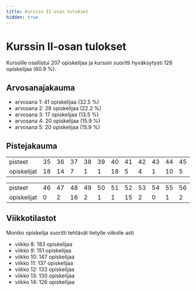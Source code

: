 ```yaml
---
title: Kurssin II-osan tulokset
hidden: true
---
```


# Kurssin II-osan tulokset

Kurssille osallistui 207 opiskelijaa ja kurssin suoritti hyväksytysti 126 opiskelijaa (60.9 %).

## Arvosanajakauma

* arvosana 1: 41 opiskelijaa (32.5 %)
* arvosana 2: 28 opiskelijaa (22.2 %)
* arvosana 3: 17 opiskelijaa (13.5 %)
* arvosana 4: 20 opiskelijaa (15.9 %)
* arvosana 5: 20 opiskelijaa (15.9 %)

## Pistejakauma

<table style="border-collapse:collapse;">
<tr><td>pisteet</td><td>35</td><td>36</td><td>37</td><td>38</td><td>39</td><td>40</td><td>41</td><td>42</td><td>43</td><td>44</td><td>45</td></tr>
<tr 
style="background-color:white"><td>opiskelijat</td><td>18</td><td>14</td><td>7</td><td>1</td><td>1</td><td>18</td><td>5</td><td>4</td><td>1</td><td>10</td><td>5</td></tr>
</table>

<table style="border-collapse:collapse;">
<tr><td>pisteet</td><td>46</td><td>47</td><td>48</td><td>49</td><td>50</td><td>51</td><td>52</td><td>53</td><td>54</td><td>55</td><td>56</td></tr>
<tr 
style="background-color:white"><td>opiskelijat</td><td>0</td><td>2</td><td>16</td><td>2</td><td>1</td><td>1</td><td>15</td><td>2</td><td>0</td><td>1</td><td>2</td></tr>
</table>

## Viikkotilastot

Moniko opiskelija suoritti tehtävät tietylle viikolle asti

* viikko 8: 183 opiskelijaa
* viikko 9: 151 opiskelijaa
* viikko 10: 147 opiskelijaa
* viikko 11: 137 opiskelijaa
* viikko 12: 133 opiskelijaa
* viikko 13: 130 opiskelijaa
* viikko 14: 126 opiskelijaa
